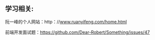 
## 学习相关:

阮一峰的个人网站：http：//www.ruanyifeng.com/home.html

前端开发面试题：https://github.com/Dear-Robert/Something/issues/47
